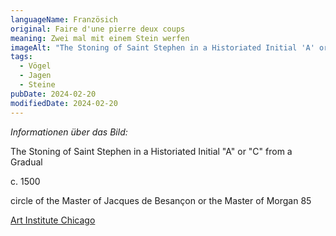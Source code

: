 ```yaml
---
languageName: Französich
original: Faire d'une pierre deux coups
meaning: Zwei mal mit einem Stein werfen
imageAlt: "The Stoning of Saint Stephen in a Historiated Initial 'A' or 'C' from a Gradual"
tags:
  - Vögel
  - Jagen
  - Steine
pubDate: 2024-02-20
modifiedDate: 2024-02-20
---
```


_Informationen über das Bild:_

The Stoning of Saint Stephen in a Historiated Initial "A" or "C" from a Gradual

c. 1500

circle of the Master of Jacques de Besançon or the Master of Morgan 85

[Art Institute Chicago](https://www.artic.edu/artworks/7579/the-stoning-of-saint-stephen-in-a-historiated-initial-a-or-c-from-a-gradual)
